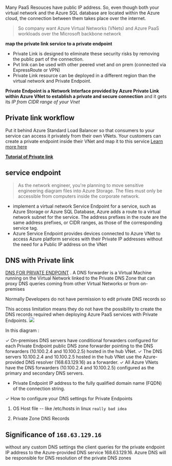 Many PaaS Resouces have public IP address. So, even though both your virtual network and the Azure SQL database are located within the Azure cloud, the connection between them takes place over the internet.
> So company want Azure Virtual Networks (VNets) and Azure PaaS workloads over the Microsoft backbone network

**map the private link service to a private endpoint**
- Private Link is designed to eliminate these security risks by removing the public part of the connection.
- Pvt link can be used with other peered vnet and on prem (connected via ExpressRoute or VPN)
- Private Link resource can be deployed in a different region than the virtual network and Private Endpoint.

**Private Endpoint is a Network Interface provided by Azure Private Link within Azure VNet to establish a private and secure connection** and it gets its *IP from CIDR range of your Vnet*

## Private link workflow
Put it behind Azure Standard Load Balancer so that consumers to your service can access it privately from their own VNets. Your customers can create a private endpoint inside their VNet and map it to this service
[Learn more here](https://docs.microsoft.com/en-us/azure/private-link/private-link-service-overview)

**[Tutorial of Private link](https://docs.microsoft.com/en-us/azure/private-link/create-private-endpoint-portal)**

## service endpoint
> As the network engineer, you're planning to move sensitive engineering diagram files into Azure Storage. The files must only be accessible from computers inside the corporate network.

- implement a virtual network Service Endpoint for a service, such as Azure Storage or Azure SQL Database, Azure adds a route to a virtual network subnet for the service. The address prefixes in the route are the same address prefixes, or CIDR ranges, as those of the corresponding service tag.
- Azure Service Endpoint provides devices connected to Azure VNet to access Azure platform services with their Private IP addresses without the need for a Public IP address on the VNet

## DNS with Private link

[DNS FOR PRIVATE ENDPOINT](https://docs.microsoft.com/en-us/azure/private-link/private-endpoint-dns)
. A DNS forwarder is a Virtual Machine running on the Virtual Network linked to the Private DNS Zone that can proxy DNS queries coming from other Virtual Networks or from on-premises

Normally Developers do not have permission to edit private DNS records so

This access limitation means they do not have the possibility to create the DNS records required when deploying Azure PaaS services with Private Endpoints.
![](https://docs.microsoft.com/en-us/learn/wwl-azure/design-implement-private-access-to-azure-services/media/private-link-example-central-dns-73e26cad.png)

In this diagram :

✓ On-premises DNS servers have conditional forwarders configured for each Private Endpoint public DNS zone forwarder pointing to the DNS forwarders (10.100.2.4 and 10.100.2.5) hosted in the hub VNet.
✓ The DNS servers 10.100.2.4 and 10.100.2.5 hosted in the hub VNet use the Azure-provided DNS resolver (168.63.129.16) as a forwarder.
✓ All Azure VNets have the DNS forwarders (10.100.2.4 and 10.100.2.5) configured as the primary and secondary DNS servers.

- Private Endpoint IP address to the fully qualified domain name (FQDN) of the connection string.

✓ How to configure your DNS settings for Private Endpoints

1. OS Host file --  like /etc/hosts in linux `really bad idea`

2. Private Zone DNS Records

## Significance of `168.63.129.16`

without any custom DNS settings the client queries for the private endpoint IP address to the Azure-provided DNS service 168.63.129.16. Azure DNS will be responsible for DNS resolution of the private DNS zones
